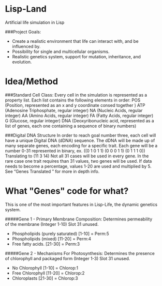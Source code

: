 Lisp-Land
=========

Artificial life simulation in Lisp

###Project Goals:
* Create a realistic environment that life can interact with, and be influenced by.
* Possibility for single and multicellular organisms.
* Realistic genetics system, support for mutation, inheritance, and evolution.

Idea/Method
===========

###Standard Cell Class:
  Every cell in the simulation is represented as a property list. Each list contains the following elements in order: POS (Position, represented as an x and y coordinate consed together ) ATP (Adenosine Triphosphate, regular integer) NA (Nucleic Acids, regular integer) AA (Amino Acids, regular integer) FA (Fatty Acids, regular integer) G (Glucose, regular integer) DNA (Deoxyribonucleic acid, represented as a list of genes, each one containing a sequence of binary numbers)

###Digital DNA Structure
  In order to reach goal number three, each cell will have a unique Digital DNA (dDNA) sequence. The dDNA will be made up of many separate genes, each encoding for a specific trait. Each gene will be a number 0-31 represented in binary, 
ex. ((0 1 0 1 1) (0 0 0 1 1) (0 1 1 1 0)) Translating to (11 3 14) Not all 31 cases will be used in every gene. In the rare case one trait requires than 31 values, two genes will be used. If data needs to become a percentage, values 1-20 are used and multiplied by 5. See “Genes Translated ” for more in depth info.

What "Genes" code for what?
===========================

This is one of the most important features in Lisp-Life, the dynamic genetics system.

#####Gene 1 - Primary Membrane Composition:
Determines permeability of the membrane (Integer 1-10) Slot 31 unused.
* Phospholipids (purely saturated) [1-10] = Perm:5
* Phospholipids (mixed) [11-20] = Perm:4
* Free fatty acids. [21-30] = Perm:3

#####Gene 2 - Mechanisms For Photosynthesis:
Determines the presence of chlorophyll and packaged form (Integer 1-3) Slot 31 unused.
* No Chlorophyll [1-10] = Chlorop:1
* Free Chlorophyll [11-20] = Chlorop:2
* Chloroplasts [21-30] = Chlorop:3
